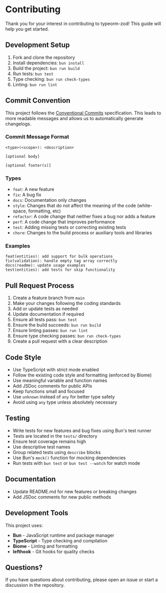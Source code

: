 # Contributing

Thank you for your interest in contributing to typeorm-zod! This guide will help you get started.

## Development Setup

1. Fork and clone the repository
2. Install dependencies: `bun install`
3. Build the project: `bun run build`
4. Run tests: `bun test`
5. Type checking: `bun run check-types`
6. Linting: `bun run lint`

## Commit Convention

This project follows the [Conventional Commits](https://www.conventionalcommits.org/) specification. This leads to more readable messages and allows us to automatically generate changelogs.

### Commit Message Format

```
<type>(<scope>): <description>

[optional body]

[optional footer(s)]
```

### Types

- `feat`: A new feature
- `fix`: A bug fix
- `docs`: Documentation only changes
- `style`: Changes that do not affect the meaning of the code (white-space, formatting, etc)
- `refactor`: A code change that neither fixes a bug nor adds a feature
- `perf`: A code change that improves performance
- `test`: Adding missing tests or correcting existing tests
- `chore`: Changes to the build process or auxiliary tools and libraries

### Examples

```
feat(entities): add support for bulk operations
fix(validation): handle empty tag array correctly
docs(readme): update usage examples
test(entities): add tests for skip functionality
```

## Pull Request Process

1. Create a feature branch from `main`
2. Make your changes following the coding standards
3. Add or update tests as needed
4. Update documentation if required
5. Ensure all tests pass: `bun test`
6. Ensure the build succeeds: `bun run build`
7. Ensure linting passes: `bun run lint`
8. Ensure type checking passes: `bun run check-types`
9. Create a pull request with a clear description

## Code Style

- Use TypeScript with strict mode enabled
- Follow the existing code style and formatting (enforced by Biome)
- Use meaningful variable and function names
- Add JSDoc comments for public APIs
- Keep functions small and focused
- Use `unknown` instead of `any` for better type safety
- Avoid using `any` type unless absolutely necessary

## Testing

- Write tests for new features and bug fixes using Bun's test runner
- Tests are located in the `tests/` directory
- Ensure test coverage remains high
- Use descriptive test names
- Group related tests using `describe` blocks
- Use Bun's `mock()` function for mocking dependencies
- Run tests with `bun test` or `bun test --watch` for watch mode

## Documentation

- Update README.md for new features or breaking changes
- Add JSDoc comments for new public methods

## Development Tools

This project uses:
- **Bun** - JavaScript runtime and package manager
- **TypeScript** - Type checking and compilation
- **Biome** - Linting and formatting
- **lefthook** - Git hooks for quality checks

## Questions?

If you have questions about contributing, please open an issue or start a discussion in the repository.
